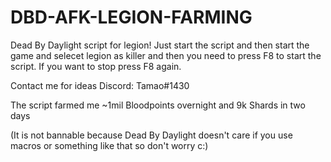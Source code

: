 # DBD-AFK-LEGION-FARMING
Dead By Daylight script for legion! Just start the script and then start the game and selecet legion as killer and 
then you need to press F8 to start the script. If you want to stop press F8 again. 

Contact me for ideas Discord: Tamao#1430

The script farmed me ~1mil Bloodpoints overnight and 9k Shards in two days


(It is not bannable because Dead By Daylight doesn't care if you use macros or something like that so don't worry c:)
